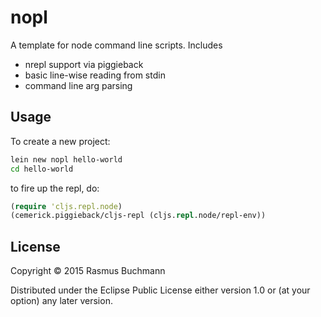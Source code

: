 # nopl

A template for node command line scripts. Includes

- nrepl support via piggieback
- basic line-wise reading from stdin
- command line arg parsing

## Usage

To create a new project:

```bash
lein new nopl hello-world
cd hello-world
```

to fire up the repl, do:

```clojure
(require 'cljs.repl.node)
(cemerick.piggieback/cljs-repl (cljs.repl.node/repl-env))
```

## License

Copyright © 2015 Rasmus Buchmann

Distributed under the Eclipse Public License either version 1.0 or (at
your option) any later version.
